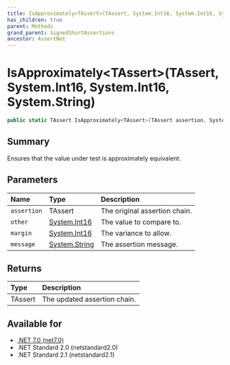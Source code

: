 ```yaml
---
title: IsApproximately<TAssert>(TAssert, System.Int16, System.Int16, System.String)
has_children: true
parent: Methods
grand_parent: SignedShortAssertions
ancestor: AssertNet
---
```

# IsApproximately&lt;TAssert&gt;(TAssert, System.Int16, System.Int16, System.String)

```csharp
public static TAssert IsApproximately<TAssert>(TAssert assertion, System.Int16 other, System.Int16 margin, System.String message);
```

## Summary
Ensures that the value under test is approximately equivalent.

## Parameters
|Name|Type|Description|
|:-|:-|:-|
|`assertion`|TAssert|The original assertion chain.|
|`other`|[System.Int16](https://learn.microsoft.com/en-us/dotnet/api/system.int16)|The value to compare to.|
|`margin`|[System.Int16](https://learn.microsoft.com/en-us/dotnet/api/system.int16)|The variance to allow.|
|`message`|[System.String](https://learn.microsoft.com/en-us/dotnet/api/system.string)|The assertion message.|

## Returns
|Type|Description|
|:-|:-|
|TAssert|The updated assertion chain.|

## Available for
- [.NET 7.0 (net7.0)](https://versionsof.net/core/7.0/)
- .NET Standard 2.0 (netstandard2.0)
- .NET Standard 2.1 (netstandard2.1)

